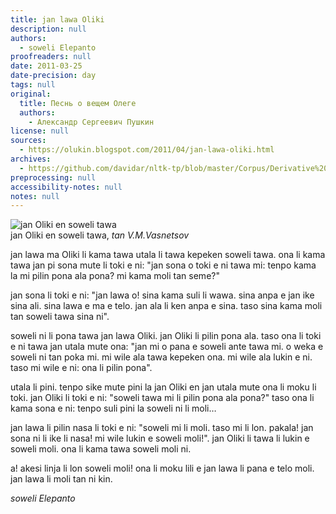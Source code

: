 ```yaml
---
title: jan lawa Oliki
description: null
authors:
  - soweli Elepanto
proofreaders: null
date: 2011-03-25
date-precision: day
tags: null
original:
  title: Песнь о вещем Олеге
  authors:
    - Александр Сергеевич Пушкин
license: null
sources:
  - https://olukin.blogspot.com/2011/04/jan-lawa-oliki.html
archives:
  - https://github.com/davidar/nltk-tp/blob/master/Corpus/Derivative%20Works%20of%20(C)/jan%20Ote%20Derivs/jan%20lawa%20Oliki%20Soweli%20Elepanto.txt
preprocessing: null
accessibility-notes: null
notes: null
---
```


<!-- "Arrival of Rurik to Ladoga" by Viktor Vasnetsov. Public Domain. -->
![jan Oliki en soweli tawa](https://upload.wikimedia.org/wikipedia/commons/1/15/Prizvanievaryagov.jpg)  \
jan Oliki en soweli tawa, *tan V.M.Vasnetsov*

jan lawa ma Oliki li kama tawa utala li tawa kepeken soweli tawa. ona li kama tawa jan pi sona mute li toki e ni: "jan sona o toki e ni tawa mi: tenpo kama la mi pilin pona ala pona? mi kama moli tan seme?"

jan sona li toki e ni: "jan lawa o! sina kama suli li wawa. sina anpa e jan ike sina ali. sina lawa e ma e telo. jan ala li ken anpa e sina. taso sina kama moli tan soweli tawa sina ni".

soweli ni li pona tawa jan lawa Oliki. jan Oliki li pilin pona ala. taso ona li toki e ni tawa jan utala mute ona: "jan mi o pana e soweli ante tawa mi. o weka e soweli ni tan poka mi. mi wile ala tawa kepeken ona. mi wile ala lukin e ni. taso mi wile e ni: ona li pilin pona".

utala li pini. tenpo sike mute pini la jan Oliki en jan utala mute ona li moku li toki. jan Oliki li toki e ni: "soweli tawa mi li pilin pona ala pona?" taso ona li kama sona e ni: tenpo suli pini la soweli ni li moli…

jan lawa li pilin nasa li toki e ni: "soweli mi li moli. taso mi li lon. pakala! jan sona ni li ike li nasa! mi wile lukin e soweli moli!". jan Oliki li tawa li lukin e soweli moli. ona li kama tawa soweli moli ni.

a! akesi linja li lon soweli moli! ona li moku lili e jan lawa li pana e telo moli. jan lawa li moli tan ni kin.

*soweli Elepanto*
